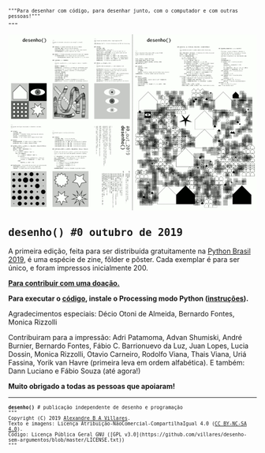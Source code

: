 <div style="font-family: inconsolata, monospace; font-size: 0.7em">"""Para desenhar com código, para desenhar junto, com o computador e com outras pessoas!"""</div>
---

![gif animado com amostras da publicação](assets/amostra-desenho0.gif)
<h2 style="font-family: inconsolata, monospace;">desenho() #0 outubro de 2019</h2>

A primeira edição, feita para ser distribuída gratuitamente na [Python Brasil 2019](https://2019.pythonbrasil.org.br/), é uma espécie de zine, fôlder e pôster. Cada exemplar é para ser único, e foram impressos inicialmente 200. 

**[Para contribuir com uma doação.](https://gumroad.com/l/desenho0)**

**Para executar o [código](https://github.com/villares/desenho-sem-argumentos/tree/master/0_outubro_2019), instale o Processing modo Python ([instruções](https://abav.lugaralgum.com/como-instalar-o-processing-modo-python/)).**

Agradecimentos especiais: Décio Otoni de Almeida, Bernardo Fontes, Monica Rizzolli

Contribuiram para a impressão: Adri Patamoma, Advan Shumiski, André Burnier, Bernardo Fontes, Fábio C. Barrionuevo da Luz, Juan Lopes, Lucia Dossin, Monica Rizzolli, Otavio Carneiro, Rodolfo Viana, Thais Viana, Uriá Fassina, Yorik van Havre (primeira leva em ordem alfabética).
E também: Dann Luciano e Fábio Souza (até agora!)

**Muito obrigado a todas as pessoas que apoiaram!**

---
<div style="font-family: inconsolata, monospace; font-size: 0.7em">
<b>desenho()</b> # publicação independente de desenho e programação<br>
"""<br>
Copyright (C) 2019 <a href="https://abav.lugaralgum.com">Alexandre B A Villares</a>.<br> 
Texto e imagens: Licença Atribuição-NãoComercial-CompartilhaIgual 4.0 (<a href="https://creativecommons.org/licenses/by-nc-sa/4.0/deed.pt_BR">CC BY-NC-SA 4.0</a>).<br>Código: Licença Pública Geral GNU ([GPL v3.0](https://github.com/villares/desenho-sem-argumentos/blob/master/LICENSE.txt))
<br>"""
</div>
